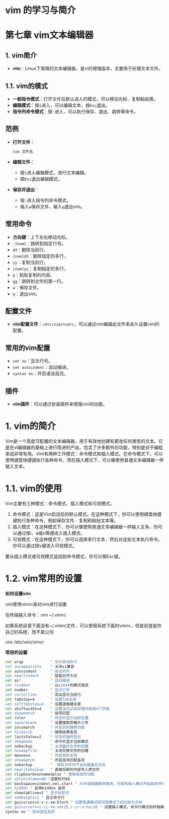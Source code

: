 # vim 的学习与简介

# 第七章 vim文本编辑器

## 1. vim简介
- **vim**：Linux下常用的文本编辑器，是vi的增强版本，主要用于处理文本文件。

## 1.1. vim的模式
- **一般指令模式**：打开文件后默认进入的模式，可以移动光标、复制粘贴等。
- **编辑模式**：按`i`进入，可以编辑文本，按`Esc`退出。
- **指令列命令模式**：按`:`进入，可以执行保存、退出、跳转等命令。

## 范例
- **打开文件**：
  ```bash
  vim 文件名
  ```

- **编辑文件**：
  - 按`i`进入编辑模式，进行文本编辑。
  - 按`Esc`退出编辑模式。

- **保存并退出**：
  - 按`:`进入指令列命令模式。
  - 输入`w`保存文件，输入`q`退出vim。

## 常用命令
- **方向键**：上下左右移动光标。
- `:[num]`：跳转到指定行号。
- `dd`：删除当前行。
- `[num]dd`：删除指定的多行。
- `yy`：复制当前行。
- `[num]yy`：复制指定的多行。
- `p`：粘贴复制的内容。
- `gg`：跳转到文件的第一行。
- `w`：保存文件。
- `q`：退出vim。

## 配置文件
- **vim配置文件**：`/etc/vim/vimrc`，可以通过vim编辑此文件来永久设置vim的配置。

## 常用的vim配置
- `set nu`：显示行号。
- `set autoindent`：自动缩进。
- `syntax on`：开启语法高亮。

## 插件
- **vim插件**：可以通过安装插件来增强vim的功能。


# 1. vim的简介

Vim是一个高度可配置的文本编辑器，用于有效地创建和更改任何类型的文本。它是在vi编辑器的基础上进行改进的产品，包含了许多额外的功能，特别是对于编程来说非常有用。Vim有两种工作模式：命令模式和插入模式。在命令模式下，可以使用键盘快捷键执行各种命令，而在插入模式下，可以像使用普通文本编辑器一样输入文本。

# 1.1. vim的使用

Vim主要有三种模式：命令模式、插入模式和可视模式。

1. 命令模式：这是Vim启动后的默认模式。在这种模式下，你可以使用键盘快捷键执行各种命令，例如保存文件、复制和粘贴文本等。
2. 插入模式：在这种模式下，你可以像使用普通文本编辑器一样输入文本。你可以通过按i、a或o等键进入插入模式。
3. 可视模式：在这种模式下，你可以选择多行文本，然后对这些文本执行命令。你可以通过按v键进入可视模式。

要从插入模式或可视模式返回到命令模式，你可以按Esc键。

# 1.2. vim常用的设置

**如何设置vim**

vim使用vimrc来对vim进行设置

在终端输入命令：vim ~/.vimrc

如果系统目录下面没有~/.vimrc文件，可以使用系统下面的vimrc，但是前提是你自己的系统，而不是公司

vim /etc/vim/vimrc

**常用的设置**

```bash
set wrap            " 长行自动折行
set nocompatible    " 关闭vi兼容
set autoindent      " 自动对齐
set smartindent     " 智能对齐方式
set ai!             " 自动缩进
set cindent         " 以c/c++的模式缩进
set number          " 显示行号
set cursorline      " 突出显示当前行
set tabstop=4       " 设置Tab长度
set softtabstop=4   " 设置退格键长度
set shiftwidth=4    " 设置当行之间交错时使用4个空格
set showmatch       " 括号匹配
set ruler			" 状态栏显示当前位置
set ignorecase		" 设置搜索忽略大小写
set incsearch		" 开启实时搜索功能
set hlsearch		" 搜索结果高亮
set laststatus=2	" 状态栏始终显示
set showmode		" 命令栏显示当前模式
set nobackup		" 关闭备份文件的创建
set noswapfile		" 关闭交换文件的创建
set mouse=a			" 开启鼠标支持
set showmatch		" 开启括号匹配高亮
set nobackup        "  保存文件时不会创建备份文件
set nowritebackup   " 直接将新的内容写入原文件
set clipboard=unnamedplus " 使用系统剪切板
set colorcolumn=80 "设置标尺80
set backspace=indent,eol,start " 允许退格键删除缩进，行尾和插入模式开始前的字符
set hidden " 启用hidden 选项
set showtabline=2 " 显示标签页
set cmdheight=2 " 显示命令行
set guicursor=n-v-c-sm:block " 设置普通模式和可视模式下的光标为方块
set guicursor+=i-ci-ve:ver25,r-cr-o:hor20 " 设置插入模式，命令行模式和终端模式下的光标为竖线
syntax on " 启动语法高亮
```